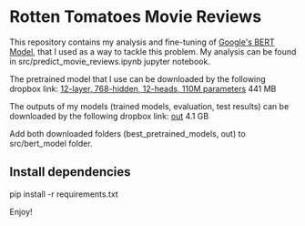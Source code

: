 # Rotten Tomatoes Movie Reviews

This repository contains my analysis and fine-tuning of [Google's BERT Model](https://github.com/google-research/bert), that I used as a way to tackle this problem. My analysis can be found in src/predict_movie_reviews.ipynb jupyter notebook.

The pretrained model that I use can be downloaded by the following dropbox link:
[12-layer, 768-hidden, 12-heads, 110M parameters](https://www.dropbox.com/sh/gusqgm2sk5ixgbg/AAArsairmgeMEszvZ7h8TEYSa?dl=0) 441 MB

The outputs of my models (trained models, evaluation, test results) can be downloaded by the following dropbox link:
[out](https://www.dropbox.com/sh/25cv9wc78665diu/AABQQa2_Mrd9qwMwqNElkPqta?dl=0) 4.1 GB

Add both downloaded folders (best_pretrained_models, out) to src/bert_model folder.

## Install dependencies
pip install -r requirements.txt

Enjoy!
